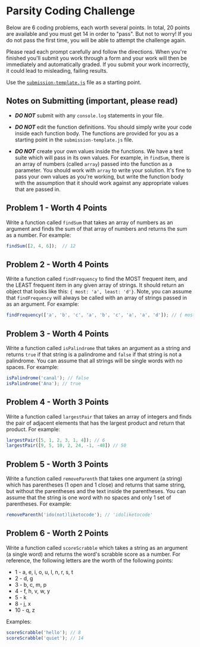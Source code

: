 # Parsity Coding Challenge

Below are 6 coding problems, each worth several points. In total, 20 points are available and you must get 14 in order to "pass". But not to worry! If you do not pass the first time, you will be able to attempt the challenge again.

Please read each prompt carefully and follow the directions. When you're finished you'll submit you work through a form and your work will then be immediately and automatically graded. If you submit your work incorrectly, it could lead to misleading, failing results.

Use the [`submission-template.js`](submission-template.js) file as a starting point.

## Notes on Submitting (**important**, please read)
* _**DO NOT**_ submit with any `console.log` statements in your file. 

* _**DO NOT**_ edit the function definitions. You should simply write your code inside each function body. The functions are provided for you as a starting point in the `submission-template.js` file.

* _**DO NOT**_ create your own values inside the functions. We have a test suite which will pass in its own values. For example, in `findSum`, there is an array of numbers (called `array`) passed into the function as a parameter. You should work with `array` to write your solution. It's fine to pass your own values as you're working, but write the function body with the assumption that it should work against any appropriate values that are passed in. 


## Problem 1 - Worth 4 Points
Write a function called `findSum` that takes an array of numbers as an argument and finds the sum of that array of numbers and returns the sum as a number.
For example:

```js
findSum([2, 4, 6]);  // 12
```

## Problem 2 - Worth 4 Points
Write a function called `findFrequency` to find the MOST frequent item, and the LEAST frequent item in any given array of strings. It should return an object that looks like this: `{ most: 'a', least: 'd'}`. Note, you can assume that `findFrequency` will always be called with an array of strings passed in as an argument.
For example:

```js
findFrequency(['a', 'b', 'c', 'a', 'b', 'c', 'a', 'a', 'd']); // { most: 'a', least: 'd' }
```

## Problem 3 - Worth 4 Points
Write a function called `isPalindrome` that takes an argument as a string and returns `true` if that string is a palindrome and `false` if that string is not a palindrome. You can assume that all strings will be single words with no spaces.
For example:

```js
isPalindrome('canal'); // false
isPalindrome('Ana'); // true
```

## Problem 4 - Worth 3 Points
Write a function called `largestPair` that takes an array of integers and finds the pair of adjacent elements that has the largest product and return that product.
For example:

```js
largestPair([5, 1, 2, 3, 1, 4]); // 6
largestPair([9, 5, 10, 2, 24, -1, -48]) // 50
```

## Problem 5 - Worth 3 Points
Write a function called `removeParenth` that takes one argument (a string) which has parentheses (1 open and 1 close) and returns that same string, but without the parentheses and the text inside the parentheses. You can assume that the string is one word with no spaces and only 1 set of parentheses.
For example:

```js
removeParenth('ido(not)liketocode'); // 'idoliketocode'
```

## Problem 6 - Worth 2 Points
Write a function called `scoreScrabble` which takes a string as an argument (a single word) and returns the word's scrabble score as a number. For reference, the following letters are the worth of the following points:

* 1 - a, e, i, o, u, l, n, r, s, t
* 2 - d, g
* 3 - b, c, m, p
* 4 - f, h, v, w, y
* 5 - k
* 8 - j, x
* 10 - q, z

Examples:

```js
scoreScrabble('hello'); // 8
scoreScrabble('quiet'); // 14
```
